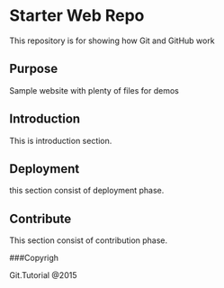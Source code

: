 # Starter Web Repo

This repository is for showing how Git and GitHub work

## Purpose

Sample website with plenty of files for demos

## Introduction
This is introduction section.

## Deployment

this section consist of deployment phase.
## Contribute

This section consist of contribution phase.

###Copyrigh

Git.Tutorial @2015
